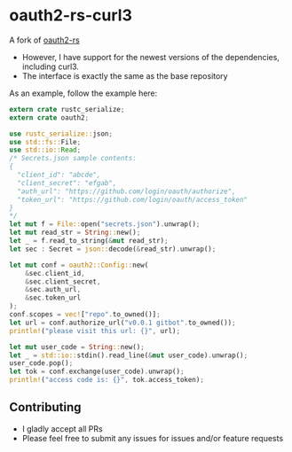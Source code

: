# oauth2-rs-curl3
A fork of [oauth2-rs](https://github.com/alexcrichton/oauth2-rs)

* However, I have support for the newest versions of the dependencies, including curl3.
* The interface is exactly the same as the base repository

As an example, follow the example here:
```rust
extern crate rustc_serialize;
extern crate oauth2;

use rustc_serialize::json;
use std::fs::File;
use std::io::Read;
/* Secrets.json sample contents:
{
  "client_id": "abcde",
  "client_secret": "efgab",
  "auth_url": "https://github.com/login/oauth/authorize",
  "token_url": "https://github.com/login/oauth/access_token"
}
*/
let mut f = File::open("secrets.json").unwrap();
let mut read_str = String::new();
let _ = f.read_to_string(&mut read_str);
let sec : Secret = json::decode(&read_str).unwrap();

let mut conf = oauth2::Config::new(
    &sec.client_id,
    &sec.client_secret,
    &sec.auth_url,
    &sec.token_url
);
conf.scopes = vec!["repo".to_owned()];
let url = conf.authorize_url("v0.0.1 gitbot".to_owned());
println!("please visit this url: {}", url);

let mut user_code = String::new();
let _ = std::io::stdin().read_line(&mut user_code).unwrap();
user_code.pop();
let tok = conf.exchange(user_code).unwrap();
println!("access code is: {}", tok.access_token);
```

## Contributing
* I gladly accept all PRs
* Please feel free to submit any issues for issues and/or feature requests
